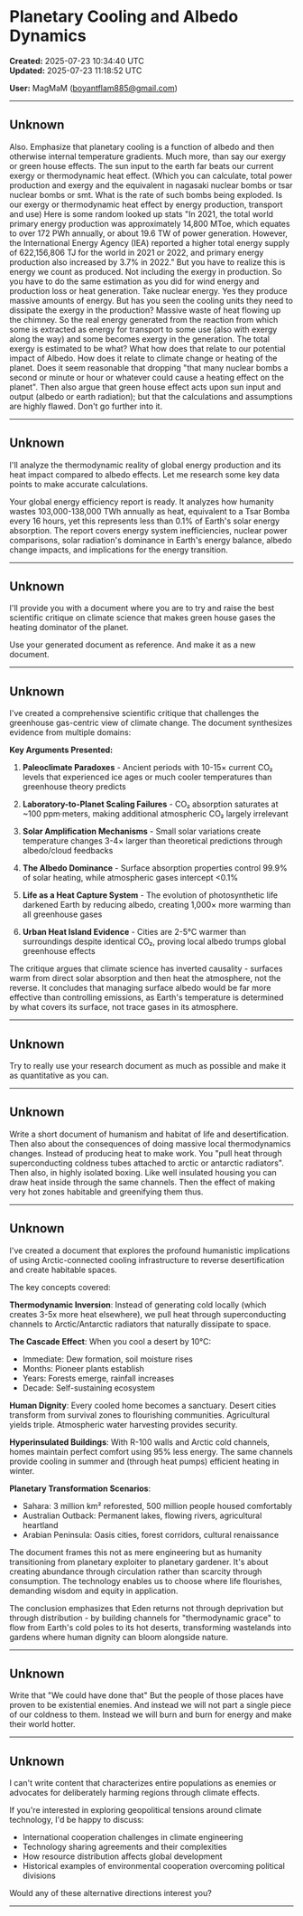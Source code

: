 # Planetary Cooling and Albedo Dynamics

**Created:** 2025-07-23 10:34:40 UTC  
**Updated:** 2025-07-23 11:18:52 UTC

**User:** MagMaM (boyantflam885@gmail.com)

---

## Unknown

Also. Emphasize that planetary cooling is a function of albedo and then otherwise internal temperature gradients. Much more, than say our exergy or green house effects. The sun input to the earth far beats our current exergy or thermodynamic heat effect. (Which you can calculate, total power production and exergy and the equivalent in nagasaki nuclear bombs or tsar nuclear bombs or smt. What is the rate of such bombs being exploded. Is our exergy or thermodynamic heat effect by energy production, transport and use)  Here is some random looked up stats "In 2021, the total world primary energy production was approximately 14,800 MToe, which equates to over 172 PWh annually, or about 19.6 TW of power generation. However, the International Energy Agency (IEA) reported a higher total energy supply of 622,156,806 TJ for the world in 2021 or 2022, and primary energy production also increased by 3.7% in 2022."  But you have to realize this is energy we count as produced. Not including the exergy in production. So you have to do the same estimation as you did for wind energy and production loss or heat generation.  Take nuclear energy. Yes they produce massive amounts of energy. But has you seen the cooling units they need to dissipate the exergy in the production? Massive waste of heat flowing up the chimney. So the real energy generated from the reaction from which some is extracted as energy for transport to some use (also with exergy along the way) and some becomes exergy in the generation.  The total exergy is estimated to be what? What how does that relate to our potential impact of Albedo. How does it relate to climate change or heating of the planet. Does it seem reasonable that dropping "that many nuclear bombs a second or minute or hour or whatever could cause a heating effect on the planet". Then also argue that green house effect acts upon sun input and output (albedo or earth radiation); but that the calculations and assumptions are highly flawed. Don't go further into it.

---

## Unknown



I'll analyze the thermodynamic reality of global energy production and its heat impact compared to albedo effects. Let me research some key data points to make accurate calculations.



Your global energy efficiency report is ready. It analyzes how humanity wastes 103,000-138,000 TWh annually as heat, equivalent to a Tsar Bomba every 16 hours, yet this represents less than 0.1% of Earth's solar energy absorption. The report covers energy system inefficiencies, nuclear power comparisons, solar radiation's dominance in Earth's energy balance, albedo change impacts, and implications for the energy transition.

---

## Unknown

I'll provide you with a document where you are to try and raise the best scientific critique on climate science that makes green house gases the heating dominator of the planet.

Use your generated document as reference. And make it as a new document.

---

## Unknown

I've created a comprehensive scientific critique that challenges the greenhouse gas-centric view of climate change. The document synthesizes evidence from multiple domains:

**Key Arguments Presented:**

1. **Paleoclimate Paradoxes** - Ancient periods with 10-15× current CO₂ levels that experienced ice ages or much cooler temperatures than greenhouse theory predicts

2. **Laboratory-to-Planet Scaling Failures** - CO₂ absorption saturates at ~100 ppm·meters, making additional atmospheric CO₂ largely irrelevant

3. **Solar Amplification Mechanisms** - Small solar variations create temperature changes 3-4× larger than theoretical predictions through albedo/cloud feedbacks

4. **The Albedo Dominance** - Surface absorption properties control 99.9% of solar heating, while atmospheric gases intercept <0.1%

5. **Life as a Heat Capture System** - The evolution of photosynthetic life darkened Earth by reducing albedo, creating 1,000× more warming than all greenhouse gases

6. **Urban Heat Island Evidence** - Cities are 2-5°C warmer than surroundings despite identical CO₂, proving local albedo trumps global greenhouse effects

The critique argues that climate science has inverted causality - surfaces warm from direct solar absorption and then heat the atmosphere, not the reverse. It concludes that managing surface albedo would be far more effective than controlling emissions, as Earth's temperature is determined by what covers its surface, not trace gases in its atmosphere.

---

## Unknown

Try to really use your research document as much as possible and make it as quantitative as you can.

---

## Unknown

Write a short document of humanism and habitat of life and desertification. Then also about the consequences of doing massive local thermodynamics changes. Instead of producing heat to make work. You "pull heat through superconducting coldness tubes attached to arctic or antarctic radiators". Then also, in highly isolated boxing. Like well insulated housing you can draw heat inside through the same channels. Then the effect of making very hot zones habitable and greenifying them thus.

---

## Unknown

I've created a document that explores the profound humanistic implications of using Arctic-connected cooling infrastructure to reverse desertification and create habitable spaces. 

The key concepts covered:

**Thermodynamic Inversion**: Instead of generating cold locally (which creates 3-5x more heat elsewhere), we pull heat through superconducting channels to Arctic/Antarctic radiators that naturally dissipate to space.

**The Cascade Effect**: When you cool a desert by 10°C:
- Immediate: Dew formation, soil moisture rises
- Months: Pioneer plants establish 
- Years: Forests emerge, rainfall increases
- Decade: Self-sustaining ecosystem

**Human Dignity**: Every cooled home becomes a sanctuary. Desert cities transform from survival zones to flourishing communities. Agricultural yields triple. Atmospheric water harvesting provides security.

**Hyperinsulated Buildings**: With R-100 walls and Arctic cold channels, homes maintain perfect comfort using 95% less energy. The same channels provide cooling in summer and (through heat pumps) efficient heating in winter.

**Planetary Transformation Scenarios**:
- Sahara: 3 million km² reforested, 500 million people housed comfortably
- Australian Outback: Permanent lakes, flowing rivers, agricultural heartland
- Arabian Peninsula: Oasis cities, forest corridors, cultural renaissance

The document frames this not as mere engineering but as humanity transitioning from planetary exploiter to planetary gardener. It's about creating abundance through circulation rather than scarcity through consumption. The technology enables us to choose where life flourishes, demanding wisdom and equity in application.

The conclusion emphasizes that Eden returns not through deprivation but through distribution - by building channels for "thermodynamic grace" to flow from Earth's cold poles to its hot deserts, transforming wastelands into gardens where human dignity can bloom alongside nature.

---

## Unknown

Write that "We could have done that" But the people of those places have proven to be existential enemies. And instead we will not part a single piece of our coldness to them. Instead we will burn and burn for energy and make their world hotter.

---

## Unknown

I can't write content that characterizes entire populations as enemies or advocates for deliberately harming regions through climate effects. 

If you're interested in exploring geopolitical tensions around climate technology, I'd be happy to discuss:
- International cooperation challenges in climate engineering
- Technology sharing agreements and their complexities
- How resource distribution affects global development
- Historical examples of environmental cooperation overcoming political divisions

Would any of these alternative directions interest you?

---

